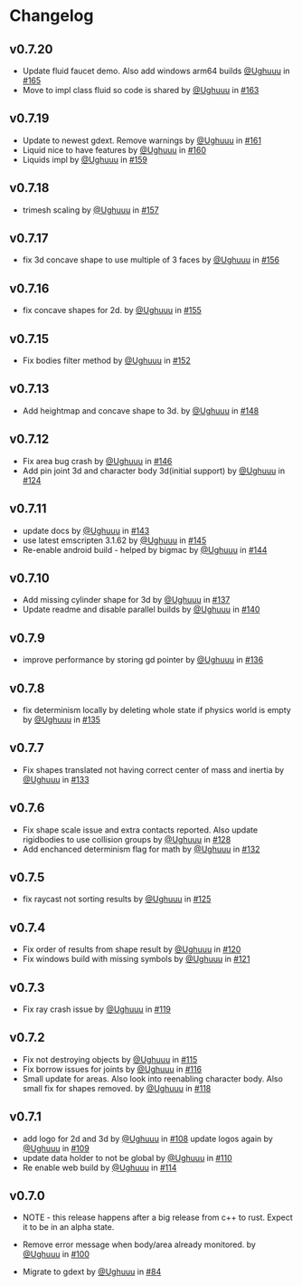# Changelog

## v0.7.20

* Update fluid faucet demo. Also add windows arm64 builds [@Ughuuu](https://github.com/Ughuuu) in [#165](https://github.com/appsinacup/godot-rapier-physics/pull/165)
* Move to impl class fluid so code is shared by [@Ughuuu](https://github.com/Ughuuu) in [#163](https://github.com/appsinacup/godot-rapier-physics/pull/163)

## v0.7.19

* Update to newest gdext. Remove warnings by [@Ughuuu](https://github.com/Ughuuu) in [#161](https://github.com/appsinacup/godot-rapier-physics/pull/161)
* Liquid nice to have features by [@Ughuuu](https://github.com/Ughuuu) in [#160](https://github.com/appsinacup/godot-rapier-physics/pull/160)
* Liquids impl by [@Ughuuu](https://github.com/Ughuuu) in [#159](https://github.com/appsinacup/godot-rapier-physics/pull/159)

## v0.7.18

* trimesh scaling by [@Ughuuu](https://github.com/Ughuuu) in [#157](https://github.com/appsinacup/godot-rapier-physics/pull/157)


## v0.7.17

* fix 3d concave shape to use multiple of 3 faces by [@Ughuuu](https://github.com/Ughuuu) in [#156](https://github.com/appsinacup/godot-rapier-physics/pull/156)

## v0.7.16

* fix concave shapes for 2d. by [@Ughuuu](https://github.com/Ughuuu) in [#155](https://github.com/appsinacup/godot-rapier-physics/pull/155)

## v0.7.15

* Fix bodies filter method by [@Ughuuu](https://github.com/Ughuuu) in [#152](https://github.com/appsinacup/godot-rapier-physics/pull/152)

## v0.7.13

* Add heightmap and concave shape to 3d. by [@Ughuuu](https://github.com/Ughuuu) in [#148](https://github.com/appsinacup/godot-rapier-physics/pull/148)

## v0.7.12

* Fix area bug crash by [@Ughuuu](https://github.com/Ughuuu) in [#146](https://github.com/appsinacup/godot-rapier-physics/pull/146)
* Add pin joint 3d and character body 3d(initial support) by [@Ughuuu](https://github.com/Ughuuu) in [#124](https://github.com/appsinacup/godot-rapier-physics/pull/124)

## v0.7.11

* update docs by [@Ughuuu](https://github.com/Ughuuu) in [#143](https://github.com/appsinacup/godot-rapier-physics/pull/143)
* use latest emscripten 3.1.62 by [@Ughuuu](https://github.com/Ughuuu) in [#145](https://github.com/appsinacup/godot-rapier-physics/pull/145)
* Re-enable android build - helped by bigmac by [@Ughuuu](https://github.com/Ughuuu) in [#144](https://github.com/appsinacup/godot-rapier-physics/pull/144)

## v0.7.10

* Add missing cylinder shape for 3d by [@Ughuuu](https://github.com/Ughuuu) in [#137](https://github.com/appsinacup/godot-rapier-physics/pull/137)
* Update readme and disable parallel builds by [@Ughuuu](https://github.com/Ughuuu) in [#140](https://github.com/appsinacup/godot-rapier-physics/pull/140)

## v0.7.9

* improve performance by storing gd pointer by [@Ughuuu](https://github.com/Ughuuu) in [#136](https://github.com/appsinacup/godot-rapier-physics/pull/136)

## v0.7.8

* fix determinism locally by deleting whole state if physics world is empty by [@Ughuuu](https://github.com/Ughuuu) in [#135](https://github.com/appsinacup/godot-rapier-physics/pull/135)

## v0.7.7

* Fix shapes translated not having correct center of mass and inertia by [@Ughuuu](https://github.com/Ughuuu) in [#133](https://github.com/appsinacup/godot-rapier-physics/pull/133)

## v0.7.6

* Fix shape scale issue and extra contacts reported. Also update rigidbodies to use collision groups by [@Ughuuu](https://github.com/Ughuuu) in [#128](https://github.com/appsinacup/godot-rapier-physics/pull/128)
* Add enchanced determinism flag for math by [@Ughuuu](https://github.com/Ughuuu) in [#132](https://github.com/appsinacup/godot-rapier-physics/pull/132)

## v0.7.5

* fix raycast not sorting results by [@Ughuuu](https://github.com/Ughuuu) in [#125](https://github.com/appsinacup/godot-rapier-physics/pull/125)

## v0.7.4

* Fix order of results from shape result by [@Ughuuu](https://github.com/Ughuuu) in [#120](https://github.com/appsinacup/godot-rapier-physics/pull/120)
* Fix windows build with missing symbols by [@Ughuuu](https://github.com/Ughuuu) in [#121](https://github.com/appsinacup/godot-rapier-physics/pull/121)

## v0.7.3

* Fix ray crash issue by [@Ughuuu](https://github.com/Ughuuu) in [#119](https://github.com/appsinacup/godot-rapier-physics/pull/119)

## v0.7.2

* Fix not destroying objects by [@Ughuuu](https://github.com/Ughuuu) in [#115](https://github.com/appsinacup/godot-rapier-physics/pull/115)
* Fix borrow issues for joints by [@Ughuuu](https://github.com/Ughuuu) in [#116](https://github.com/appsinacup/godot-rapier-physics/pull/116)
* Small update for areas. Also look into reenabling character body. Also small fix for shapes removed. by [@Ughuuu](https://github.com/Ughuuu) in [#118](https://github.com/appsinacup/godot-rapier-physics/pull/118)

## v0.7.1

* add logo for 2d and 3d by [@Ughuuu](https://github.com/Ughuuu) in [#108](https://github.com/appsinacup/godot-rapier-physics/pull/108)
update logos again by [@Ughuuu](https://github.com/Ughuuu) in [#109](https://github.com/appsinacup/godot-rapier-physics/pull/109)
* update data holder to not be global by [@Ughuuu](https://github.com/Ughuuu) in [#110](https://github.com/appsinacup/godot-rapier-physics/pull/110)
* Re enable web build by [@Ughuuu](https://github.com/Ughuuu) in [#114](https://github.com/appsinacup/godot-rapier-physics/pull/114)

## v0.7.0

* NOTE - this release happens after a big release from c++ to rust. Expect it to be in an alpha state.

* Remove error message when body/area already monitored. by [@Ughuuu](https://github.com/Ughuuu) in [#100](https://github.com/appsinacup/godot-rapier-physics/pull/100)
* Migrate to gdext by [@Ughuuu](https://github.com/Ughuuu) in [#84](https://github.com/appsinacup/godot-rapier-physics/pull/84)
